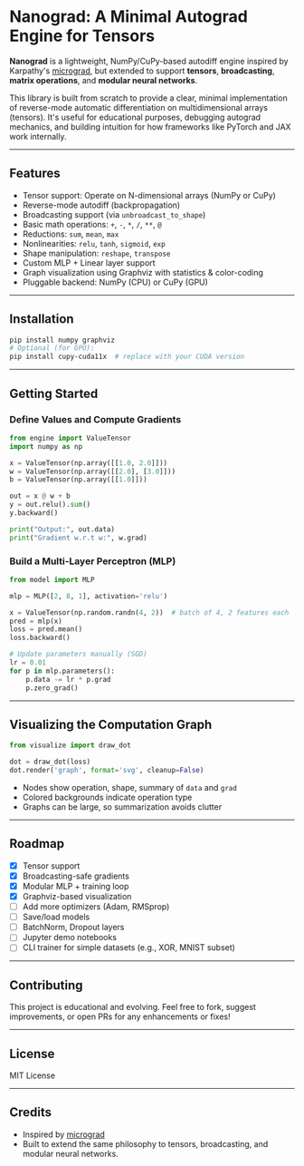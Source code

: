 # Nanograd: A Minimal Autograd Engine for Tensors

**Nanograd** is a lightweight, NumPy/CuPy-based autodiff engine inspired by Karpathy's [micrograd](https://github.com/karpathy/micrograd), but extended to support **tensors**, **broadcasting**, **matrix operations**, and **modular neural networks**.

This library is built from scratch to provide a clear, minimal implementation of reverse-mode automatic differentiation on multidimensional arrays (tensors). It's useful for educational purposes, debugging autograd mechanics, and building intuition for how frameworks like PyTorch and JAX work internally.

---

## Features
- Tensor support: Operate on N-dimensional arrays (NumPy or CuPy)
- Reverse-mode autodiff (backpropagation)
- Broadcasting support (via `unbroadcast_to_shape`)
- Basic math operations: `+`, `-`, `*`, `/`, `**`, `@`
- Reductions: `sum`, `mean`, `max`
- Nonlinearities: `relu`, `tanh`, `sigmoid`, `exp`
- Shape manipulation: `reshape`, `transpose`
- Custom MLP + Linear layer support
- Graph visualization using Graphviz with statistics & color-coding
- Pluggable backend: NumPy (CPU) or CuPy (GPU)

---

## Installation
```bash
pip install numpy graphviz
# Optional (for GPU):
pip install cupy-cuda11x  # replace with your CUDA version
```

---

## Getting Started

### Define Values and Compute Gradients
```python
from engine import ValueTensor
import numpy as np

x = ValueTensor(np.array([[1.0, 2.0]]))
w = ValueTensor(np.array([[2.0], [3.0]]))
b = ValueTensor(np.array([[1.0]]))

out = x @ w + b
y = out.relu().sum()
y.backward()

print("Output:", out.data)
print("Gradient w.r.t w:", w.grad)
```

### Build a Multi-Layer Perceptron (MLP)
```python
from model import MLP

mlp = MLP([2, 8, 1], activation='relu')

x = ValueTensor(np.random.randn(4, 2))  # batch of 4, 2 features each
pred = mlp(x)
loss = pred.mean()
loss.backward()

# Update parameters manually (SGD)
lr = 0.01
for p in mlp.parameters():
    p.data -= lr * p.grad
    p.zero_grad()
```

---

## Visualizing the Computation Graph
```python
from visualize import draw_dot

dot = draw_dot(loss)
dot.render('graph', format='svg', cleanup=False)
```
- Nodes show operation, shape, summary of `data` and `grad`
- Colored backgrounds indicate operation type
- Graphs can be large, so summarization avoids clutter

---

## Roadmap
- [x] Tensor support
- [x] Broadcasting-safe gradients
- [x] Modular MLP + training loop
- [x] Graphviz-based visualization
- [ ] Add more optimizers (Adam, RMSprop)
- [ ] Save/load models
- [ ] BatchNorm, Dropout layers
- [ ] Jupyter demo notebooks
- [ ] CLI trainer for simple datasets (e.g., XOR, MNIST subset)

---

## Contributing
This project is educational and evolving. Feel free to fork, suggest improvements, or open PRs for any enhancements or fixes!

---

## License
MIT License

---

## Credits
- Inspired by [micrograd](https://github.com/karpathy/micrograd)
- Built to extend the same philosophy to tensors, broadcasting, and modular neural networks.

